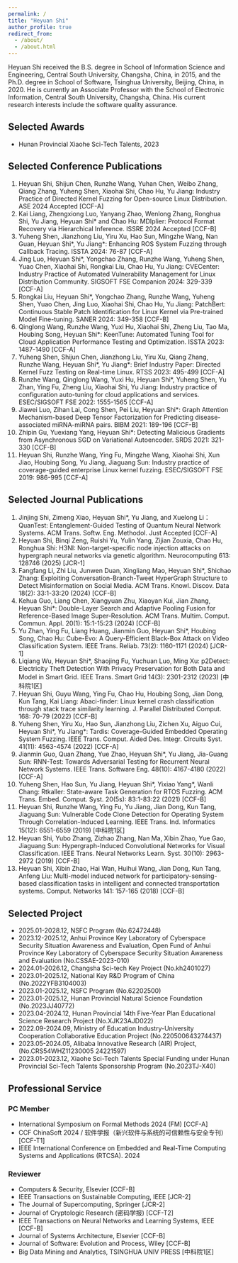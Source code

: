 ```yaml
---
permalink: /
title: "Heyuan Shi"
author_profile: true
redirect_from:
  - /about/
  - /about.html
---
```


Heyuan Shi received the B.S. degree in School of Information Science and Engineering, Central South University, Changsha, China, in 2015, and the Ph.D. degree in School of Software, Tsinghua University, Beijing, China, in 2020. He is currently an Associate Professor with the School of Electronic Information, Central South University, Changsha, China. His current research interests include the software quality assurance.

## Selected Awards

- Hunan Provincial Xiaohe Sci-Tech Talents, 2023

## Selected Conference Publications

1. Heyuan Shi, Shijun Chen, Runzhe Wang, Yuhan Chen, Weibo Zhang, Qiang Zhang, Yuheng Shen, Xiaohai Shi, Chao Hu, Yu Jiang:
   Industry Practice of Directed Kernel Fuzzing for Open-source Linux Distribution. ASE 2024 Accepted [CCF-A]
2. Kai Liang, Zhengxiong Luo, Yanyang Zhao, Wenlong Zhang, Ronghua Shi, Yu Jiang, Heyuan Shi\* and Chao Hu:
   MDIplier: Protocol Format Recovery via Hierarchical Inference. ISSRE 2024 Accepted [CCF-B]
3. Yuheng Shen, Jianzhong Liu, Yiru Xu, Hao Sun, Mingzhe Wang, Nan Guan, Heyuan Shi\*, Yu Jiang\*:
   Enhancing ROS System Fuzzing through Callback Tracing. ISSTA 2024: 76-87 [CCF-A]
4. Jing Luo, Heyuan Shi\*, Yongchao Zhang, Runzhe Wang, Yuheng Shen, Yuao Chen, Xiaohai Shi, Rongkai Liu, Chao Hu, Yu Jiang:
   CVECenter: Industry Practice of Automated Vulnerability Management for Linux Distribution Community. SIGSOFT FSE Companion 2024: 329-339 [CCF-A]
5. Rongkai Liu, Heyuan Shi\*, Yongchao Zhang, Runzhe Wang, Yuheng Shen, Yuao Chen, Jing Luo, Xiaohai Shi, Chao Hu, Yu Jiang:
   PatchBert: Continuous Stable Patch Identification for Linux Kernel via Pre-trained Model Fine-tuning. SANER 2024: 349-358 [CCF-B]
6. Qinglong Wang, Runzhe Wang, Yuxi Hu, Xiaohai Shi, Zheng Liu, Tao Ma, Houbing Song, Heyuan Shi\*:
   KeenTune: Automated Tuning Tool for Cloud Application Performance Testing and Optimization. ISSTA 2023: 1487-1490 [CCF-A]
7. Yuheng Shen, Shijun Chen, Jianzhong Liu, Yiru Xu, Qiang Zhang, Runzhe Wang, Heyuan Shi\*, Yu Jiang\*:
   Brief Industry Paper: Directed Kernel Fuzz Testing on Real-time Linux. RTSS 2023: 495-499 [CCF-A]
8. Runzhe Wang, Qinglong Wang, Yuxi Hu, Heyuan Shi\*, Yuheng Shen, Yu Zhan, Ying Fu, Zheng Liu, Xiaohai Shi, Yu Jiang:
   Industry practice of configuration auto-tuning for cloud applications and services. ESEC/SIGSOFT FSE 2022: 1555-1565 [CCF-A]
9. Jiawei Luo, Zihan Lai, Cong Shen, Pei Liu, Heyuan Shi\*:
   Graph Attention Mechanism-based Deep Tensor Factorization for Predicting disease-associated miRNA-miRNA pairs. BIBM 2021: 189-196 [CCF-B]
10. Zhipin Gu, Yuexiang Yang, Heyuan Shi\*:
    Detecting Malicious Gradients from Asynchronous SGD on Variational Autoencoder. SRDS 2021: 321-330 [CCF-B]
11. Heyuan Shi, Runzhe Wang, Ying Fu, Mingzhe Wang, Xiaohai Shi, Xun Jiao, Houbing Song, Yu Jiang, Jiaguang Sun:
    Industry practice of coverage-guided enterprise Linux kernel fuzzing. ESEC/SIGSOFT FSE 2019: 986-995 [CCF-A]

## Selected Journal Publications

1. Jinjing Shi, Zimeng Xiao, Heyuan Shi\*, Yu Jiang, and Xuelong Li：
   QuanTest: Entanglement-Guided Testing of Quantum Neural Network Systems. ACM Trans. Softw. Eng. Methodol. Just Accepted [CCF-A]
2. Heyuan Shi, Binqi Zeng, Ruishi Yu, Yulin Yang, Zijian Zouxia, Chao Hu, Ronghua Shi:
   H3NI: Non-target-specific node injection attacks on hypergraph neural networks via genetic algorithm. Neurocomputing 613: 128746 (2025) [JCR-1]
3. Fangfang Li, Zhi Liu, Junwen Duan, Xingliang Mao, Heyuan Shi\*, Shichao Zhang:
   Exploiting Conversation-Branch-Tweet HyperGraph Structure to Detect Misinformation on Social Media. ACM Trans. Knowl. Discov. Data 18(2): 33:1-33:20 (2024) [CCF-B]
4. Kehua Guo, Liang Chen, Xiangyuan Zhu, Xiaoyan Kui, Jian Zhang, Heyuan Shi\*:
   Double-Layer Search and Adaptive Pooling Fusion for Reference-Based Image Super-Resolution. ACM Trans. Multim. Comput. Commun. Appl. 20(1): 15:1-15:23 (2024) [CCF-B]
5. Yu Zhan, Ying Fu, Liang Huang, Jianmin Guo, Heyuan Shi\*, Houbing Song, Chao Hu:
   Cube-Evo: A Query-Efficient Black-Box Attack on Video Classification System. IEEE Trans. Reliab. 73(2): 1160-1171 (2024) [JCR-1]
6. Liqiang Wu, Heyuan Shi\*, Shaojing Fu, Yuchuan Luo, Ming Xu:
   p2Detect: Electricity Theft Detection With Privacy Preservation for Both Data and Model in Smart Grid. IEEE Trans. Smart Grid 14(3): 2301-2312 (2023) [中科院1区]
7. Heyuan Shi, Guyu Wang, Ying Fu, Chao Hu, Houbing Song, Jian Dong, Kun Tang, Kai Liang:
   Abaci-finder: Linux kernel crash classification through stack trace similarity learning. J. Parallel Distributed Comput. 168: 70-79 (2022) [CCF-B]
8. Yuheng Shen, Yiru Xu, Hao Sun, Jianzhong Liu, Zichen Xu, Aiguo Cui, Heyuan Shi\*, Yu Jiang\*:
   Tardis: Coverage-Guided Embedded Operating System Fuzzing. IEEE Trans. Comput. Aided Des. Integr. Circuits Syst. 41(11): 4563-4574 (2022) [CCF-A]
9. Jianmin Guo, Quan Zhang, Yue Zhao, Heyuan Shi\*, Yu Jiang, Jia-Guang Sun:
   RNN-Test: Towards Adversarial Testing for Recurrent Neural Network Systems. IEEE Trans. Software Eng. 48(10): 4167-4180 (2022) [CCF-A]
10. Yuheng Shen, Hao Sun, Yu Jiang, Heyuan Shi\*, Yixiao Yang\*, Wanli Chang:
    Rtkaller: State-aware Task Generation for RTOS Fuzzing. ACM Trans. Embed. Comput. Syst. 20(5s): 83:1-83:22 (2021) [CCF-B]
11. Heyuan Shi, Runzhe Wang, Ying Fu, Yu Jiang, Jian Dong, Kun Tang, Jiaguang Sun:
    Vulnerable Code Clone Detection for Operating System Through Correlation-Induced Learning. IEEE Trans. Ind. Informatics 15(12): 6551-6559 (2019) [中科院1区]
12. Heyuan Shi, Yubo Zhang, Zizhao Zhang, Nan Ma, Xibin Zhao, Yue Gao, Jiaguang Sun:
    Hypergraph-Induced Convolutional Networks for Visual Classification. IEEE Trans. Neural Networks Learn. Syst. 30(10): 2963-2972 (2019) [CCF-B]
13. Heyuan Shi, Xibin Zhao, Hai Wan, Huihui Wang, Jian Dong, Kun Tang, Anfeng Liu:
    Multi-model induced network for participatory-sensing-based classification tasks in intelligent and connected transportation systems. Comput. Networks 141: 157-165 (2018) [CCF-B]

## Selected Project

- 2025.01-2028.12, NSFC Program (No.62472448)
- 2023.12-2025.12, Anhui Province Key Laboratory of Cyberspace Security Situation Awareness and Evaluation, Open Fund of Anhui Province Key Laboratory of Cyberspace Security Situation Awareness and Evaluation (No.CSSAE-2023-010)
- 2024.01-2026.12, Changsha Sci-tech Key Project (No.kh2401027)
- 2023.01-2025.12, National Key R&D Program of China (No.2022YFB3104003)
- 2023.01-2025.12, NSFC Program (No.62202500)
- 2023.01-2025.12, Hunan Provincial Natural Science Foundation (No.2023JJ40772)
- 2023.04-2024.12, Hunan Provincial 14th Five-Year Plan Educational Science Research Project (No.XJK23AJD022)
- 2022.09-2024.09, Ministry of Education Industry-University Cooperation Collaborative Education Project (No.220500643274437)
- 2023.05-2024.05, Alibaba Innovative Research (AIR) Project, (No.CRS54WHZ11230005 24221597)
- 2023.01-2023.12, Xiaohe Sci-Tech Talents Special Funding under Hunan Provincial Sci-Tech Talents Sponsorship Program (No.2023TJ-X40)

## Professional Service

### PC Member

- International Symposium on Formal Methods 2024 (FM) [CCF-A]
- CCF ChinaSoft 2024 / 软件学报（新兴软件与系统的可信赖性与安全专刊）[CCF-T1]
- IEEE International Conference on Embedded and Real-Time Computing Systems and Applications (RTCSA). 2024

### Reviewer

- Computers & Security, Elsevier [CCF-B]
- IEEE Transactions on Sustainable Computing, IEEE [JCR-2]
- The Journal of Supercomputing, Springer [JCR-2]
- Journal of Cryptologic Research (密码学报) [CCF-T2]
- IEEE Transactions on Neural Networks and Learning Systems, IEEE [CCF-B]
- Journal of Systems Architecture, Elsevier [CCF-B]
- Journal of Software: Evolution and Process, Wiley [CCF-B]
- Big Data Mining and Analytics, TSINGHUA UNIV PRESS [中科院1区]
